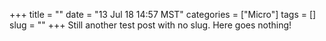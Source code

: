 +++
title = ""
date = "13 Jul 18 14:57 MST"
categories = ["Micro"]
tags = []
slug = ""
+++
Still another test post with no slug. Here goes nothing!
